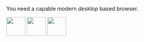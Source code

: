You need a capable modern <em>desktop</em> based browser.

<div uk-grid class="uk-child-width-1-3">
<img src="assets/screen.svg" height="50">
<img src="assets/firefox.svg" height="50">
<img src="assets/chrome.svg" height="50">
</div>
